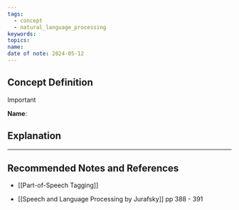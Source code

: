 ```yaml
---
tags:
  - concept
  - natural_language_processing
keywords: 
topics: 
name: 
date of note: 2024-05-12
---
```


## Concept Definition

>[!important]
>**Name**: 



## Explanation





-----------
##  Recommended Notes and References


- [[Part-of-Speech Tagging]]


- [[Speech and Language Processing by Jurafsky]]  pp 388 - 391